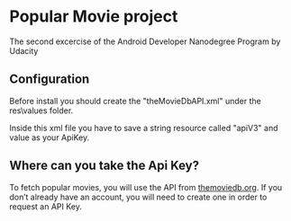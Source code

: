 # Popular Movie project


The second excercise of the Android Developer Nanodegree Program by Udacity

## Configuration
Before install you should create the "theMovieDbAPI.xml" under the res\values folder.

Inside this xml file you have to save a string resource called "apiV3" and value as your ApiKey.

## Where can you take the Api Key?
To fetch popular movies, you will use the API from [themoviedb.org](www.themoviedb.org).
If you don’t already have an account, you will need to create one in order to request an API Key.